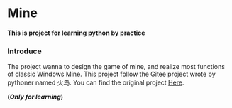 # Mine
__This is project for learning python by practice__
### Introduce
The project wanna to design the game of mine, and realize most 
functions of classic Windows Mine. This project follow the Gitee project
wrote by pythoner named 火鸟. You can find the original project [Here](https://gitee.com/jerryshensjf/PyMine).

__(_Only for learning_)__

